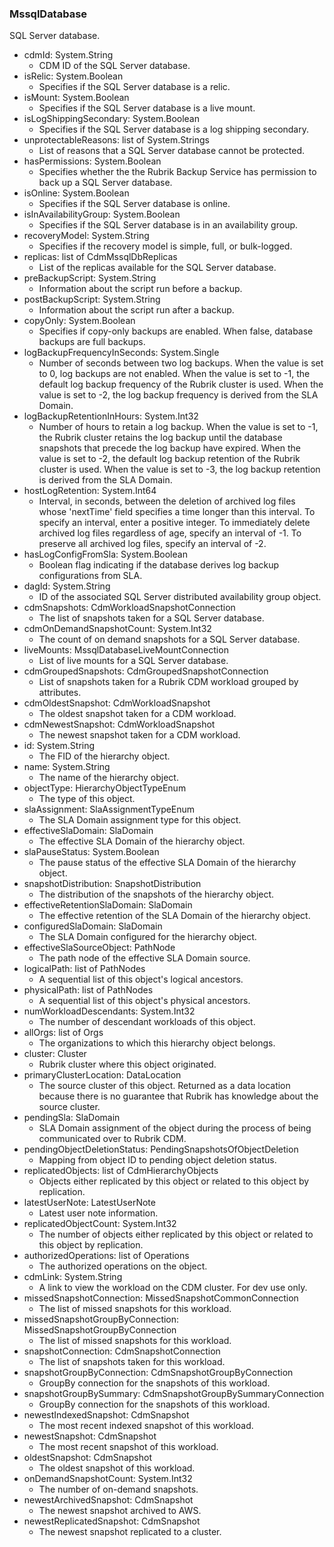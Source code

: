 ### MssqlDatabase
SQL Server database.

- cdmId: System.String
  - CDM ID of the SQL Server database.
- isRelic: System.Boolean
  - Specifies if the SQL Server database is a relic.
- isMount: System.Boolean
  - Specifies if the SQL Server database is a live mount.
- isLogShippingSecondary: System.Boolean
  - Specifies if the SQL Server database is a log shipping secondary.
- unprotectableReasons: list of System.Strings
  - List of reasons that a SQL Server database cannot be protected.
- hasPermissions: System.Boolean
  - Specifies whether the the Rubrik Backup Service has permission to back up a SQL Server database.
- isOnline: System.Boolean
  - Specifies if the SQL Server database is online.
- isInAvailabilityGroup: System.Boolean
  - Specifies if the SQL Server database is in an availability group.
- recoveryModel: System.String
  - Specifies if the recovery model is simple, full, or bulk-logged.
- replicas: list of CdmMssqlDbReplicas
  - List of the replicas available for the SQL Server database.
- preBackupScript: System.String
  - Information about the script run before a backup.
- postBackupScript: System.String
  - Information about the script run after a backup.
- copyOnly: System.Boolean
  - Specifies if copy-only backups are enabled. When false, database backups are full backups.
- logBackupFrequencyInSeconds: System.Single
  - Number of seconds between two log backups. When the value is set to 0, log backups are not enabled. When the value is set to -1, the default log backup frequency of the Rubrik cluster is used. When the value is set to -2, the log backup frequency is derived from the SLA Domain.
- logBackupRetentionInHours: System.Int32
  - Number of hours to retain a log backup. When the value is set to -1, the Rubrik cluster retains the log backup until the database snapshots that precede the log backup have expired. When the value is set to -2, the default log backup retention of the Rubrik cluster is used. When the value is set to -3, the log backup retention is derived from the SLA Domain.
- hostLogRetention: System.Int64
  - Interval, in seconds, between the deletion of archived log files whose 'nextTime' field specifies a time longer than this interval. To specify an interval, enter a positive integer. To immediately delete archived log files regardless of age, specify an interval of -1. To preserve all archived log files, specify an interval of -2.
- hasLogConfigFromSla: System.Boolean
  - Boolean flag indicating if the database derives log backup configurations from SLA.
- dagId: System.String
  - ID of the associated SQL Server distributed availability group object.
- cdmSnapshots: CdmWorkloadSnapshotConnection
  - The list of snapshots taken for a SQL Server database.
- cdmOnDemandSnapshotCount: System.Int32
  - The count of on demand snapshots for a SQL Server database.
- liveMounts: MssqlDatabaseLiveMountConnection
  - List of live mounts for a SQL Server database.
- cdmGroupedSnapshots: CdmGroupedSnapshotConnection
  - List of snapshots taken for a Rubrik CDM workload grouped by attributes.
- cdmOldestSnapshot: CdmWorkloadSnapshot
  - The oldest snapshot taken for a CDM workload.
- cdmNewestSnapshot: CdmWorkloadSnapshot
  - The newest snapshot taken for a CDM workload.
- id: System.String
  - The FID of the hierarchy object.
- name: System.String
  - The name of the hierarchy object.
- objectType: HierarchyObjectTypeEnum
  - The type of this object.
- slaAssignment: SlaAssignmentTypeEnum
  - The SLA Domain assignment type for this object.
- effectiveSlaDomain: SlaDomain
  - The effective SLA Domain of the hierarchy object.
- slaPauseStatus: System.Boolean
  - The pause status of the effective SLA Domain of the hierarchy object.
- snapshotDistribution: SnapshotDistribution
  - The distribution of the snapshots of the hierarchy object.
- effectiveRetentionSlaDomain: SlaDomain
  - The effective retention of the SLA Domain of the hierarchy object.
- configuredSlaDomain: SlaDomain
  - The SLA Domain configured for the hierarchy object.
- effectiveSlaSourceObject: PathNode
  - The path node of the effective SLA Domain source.
- logicalPath: list of PathNodes
  - A sequential list of this object's logical ancestors.
- physicalPath: list of PathNodes
  - A sequential list of this object's physical ancestors.
- numWorkloadDescendants: System.Int32
  - The number of descendant workloads of this object.
- allOrgs: list of Orgs
  - The organizations to which this hierarchy object belongs.
- cluster: Cluster
  - Rubrik cluster where this object originated.
- primaryClusterLocation: DataLocation
  - The source cluster of this object. Returned as a data location because there is no guarantee that Rubrik has knowledge about the source cluster.
- pendingSla: SlaDomain
  - SLA Domain assignment of the object during the process of being communicated over to Rubrik CDM.
- pendingObjectDeletionStatus: PendingSnapshotsOfObjectDeletion
  - Mapping from object ID to pending object deletion status.
- replicatedObjects: list of CdmHierarchyObjects
  - Objects either replicated by this object or related to this object by replication.
- latestUserNote: LatestUserNote
  - Latest user note information.
- replicatedObjectCount: System.Int32
  - The number of objects either replicated by this object or related to this object by replication.
- authorizedOperations: list of Operations
  - The authorized operations on the object.
- cdmLink: System.String
  - A link to view the workload on the CDM cluster. For dev use only.
- missedSnapshotConnection: MissedSnapshotCommonConnection
  - The list of missed snapshots for this workload.
- missedSnapshotGroupByConnection: MissedSnapshotGroupByConnection
  - The list of missed snapshots for this workload.
- snapshotConnection: CdmSnapshotConnection
  - The list of snapshots taken for this workload.
- snapshotGroupByConnection: CdmSnapshotGroupByConnection
  - GroupBy connection for the snapshots of this workload.
- snapshotGroupBySummary: CdmSnapshotGroupBySummaryConnection
  - GroupBy connection for the snapshots of this workload.
- newestIndexedSnapshot: CdmSnapshot
  - The most recent indexed snapshot of this workload.
- newestSnapshot: CdmSnapshot
  - The most recent snapshot of this workload.
- oldestSnapshot: CdmSnapshot
  - The oldest snapshot of this workload.
- onDemandSnapshotCount: System.Int32
  - The number of on-demand snapshots.
- newestArchivedSnapshot: CdmSnapshot
  - The newest snapshot archived to AWS.
- newestReplicatedSnapshot: CdmSnapshot
  - The newest snapshot replicated to a cluster.

